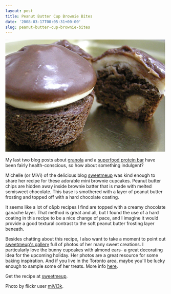 ```yaml
---
layout: post
title: Peanut Butter Cup Brownie Bites
date: '2008-03-17T00:05:31+00:00'
slug: peanut-butter-cup-brownie-bites
---
```

<a href="http://www.flickr.com/photos/mivi/2334173027/"><img src='/images/uploads/2008/03/pbbrowniecups.jpg' alt='pb brownie cups' /></a>

My last two blog posts about <a href="http://www.cpbgallery.com/?p=57">granola</a> and a <a href="http://www.cpbgallery.com/?p=67">superfood protein bar</a> have been fairly health-conscious, so how about something indulgent?

Michelle (or MiVi) of the delicious blog <a href="http://sweetmeup.com/">sweetmeup</a> was kind enough to share her recipe for these adorable mini brownie cupcakes. Peanut butter chips are hidden away inside brownie batter that is made with melted semisweet chocolate. This base is smothered with a layer of peanut butter frosting and topped off with a hard chocolate coating. 

It seems like a lot of c&pb recipes I find are topped with a creamy chocolate ganache layer. That method is great and all, but I found the use of a hard coating in this recipe to be a nice change of pace, and I imagine it would provide a good textural contrast to the soft peanut butter frosting layer beneath.

Besides chatting about this recipe, I also want to take a moment to point out <a href="http://sweetmeup.com/gallery/">sweetmeup's gallery</a> full of photos of her many sweet creations. I particularly love the bunny cupcakes with almond ears- a great decorating idea for the upcoming holiday. Her photos are a great resource for some baking inspiration. And if you live in the Toronto area, maybe you'll be lucky enough to sample some of her treats. More info <a href="http://sweetmeup.com/about/">here</a>.

Get the recipe at <a href="http://sweetmeup.com/2008/03/15/peanut-butter-cup-brownie-bites/">sweetmeup</a>.

Photo by flickr user <a href="http://www.flickr.com/photos/mivi/">miVi3k</a>.
